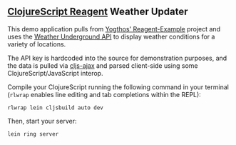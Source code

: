 [ClojureScript Reagent](https://reagent-project.github.io/) Weather Updater
----------------------------------------

This demo application pulls from [Yogthos' Reagent-Example](https://github.com/yogthos/reagent-example) project and uses the [Weather Underground API](http://www.wunderground.com/weather/api/) to display weather conditions for a variety of locations.

The API key is hardcoded into the source for demonstration purposes, and the data is pulled via [cljs-ajax](https://github.com/JulianBirch/cljs-ajax) and parsed client-side using some ClojureScript/JavaScript interop.

Compile your ClojureScript running the following command in your terminal (`rlwrap` enables line editing and tab completions within the REPL):

```
rlwrap lein cljsbuild auto dev
```

Then, start your server:

```
lein ring server
```